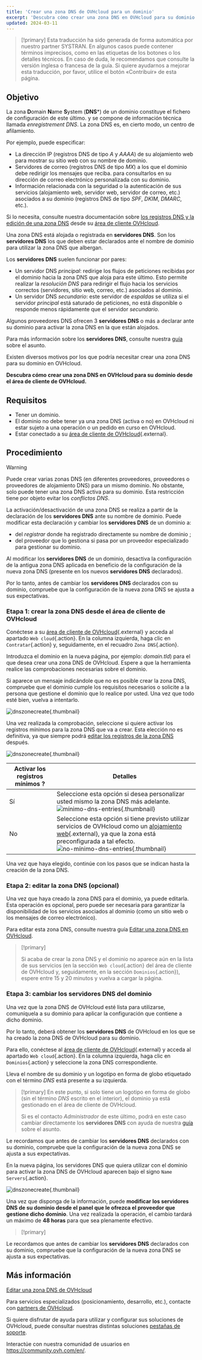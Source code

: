 ```yaml
---
title: 'Crear una zona DNS de OVHcloud para un dominio'
excerpt: 'Descubra cómo crear una zona DNS en OVHcloud para su dominio desde el área de cliente'
updated: 2024-03-11
---
```


> [!primary]
> Esta traducción ha sido generada de forma automática por nuestro partner SYSTRAN. En algunos casos puede contener términos imprecisos, como en las etiquetas de los botones o los detalles técnicos. En caso de duda, le recomendamos que consulte la versión inglesa o francesa de la guía. Si quiere ayudarnos a mejorar esta traducción, por favor, utilice el botón «Contribuir» de esta página.
>

## Objetivo

La zona **D**omain **N**ame **S**ystem (**DNS***) de un dominio constituye el fichero de configuración de este último. y se compone de información técnica llamada *enregistrement DNS*. La zona DNS es, en cierto modo, un centro de afilamiento.

Por ejemplo, puede especificar:

- La dirección IP (registros DNS de tipo *A* y *AAAA*) de su alojamiento web para mostrar su sitio web con su nombre de dominio.
- Servidores de correo (registros DNS de tipo *MX*) a los que el dominio debe redirigir los mensajes que reciba. para consultarlos en su dirección de correo electrónico personalizada con su dominio.
- Información relacionada con la seguridad o la autenticación de sus servicios (alojamiento web, servidor web, servidor de correo, etc.) asociados a su dominio (registros DNS de tipo *SPF*, *DKIM*, *DMARC*, etc.).

Si lo necesita, consulte nuestra documentación sobre [los registros DNS y la edición de una zona DNS](/pages/web_cloud/domains/dns_zone_edit) desde su [área de cliente OVHcloud](/links//manager).

Una zona DNS está alojada o registrada en **servidores DNS**. Son los **servidores DNS** los que deben estar declarados ante el nombre de dominio para utilizar la zona DNS que albergan. 

Los **servidores DNS** suelen funcionar por pares:

- Un servidor DNS *principal*: redirige los flujos de peticiones recibidas por el dominio hacia la zona DNS que aloja para este último. Esto permite realizar la *resolución DNS* para redirigir el flujo hacia los servicios correctos (servidores, sitio web, correo, etc.) asociados al dominio.
- Un servidor DNS *secundario*: este servidor de *espaldas* se utiliza si el servidor *principal* está saturado de peticiones, no está disponible o responde menos rápidamente que el servidor *secundario*.

Algunos proveedores DNS ofrecen 3 **servidores DNS** o más a declarar ante su dominio para activar la zona DNS en la que están alojados.

Para más información sobre los **servidores DNS**, consulte nuestra [guía](/pages/web_cloud/domains/dns_server_general_information) sobre el asunto.

Existen diversos motivos por los que podría necesitar crear una zona DNS para su dominio en OVHcloud.

**Descubra cómo crear una zona DNS en OVHcloud para su dominio desde el área de cliente de OVHcloud.**

## Requisitos

- Tener un dominio.
- El dominio no debe tener ya una zona DNS (activa o no) en OVHcloud ni estar sujeto a una operación o un pedido en curso en OVHcloud.
- Estar conectado a su [área de cliente de OVHcloud](/links//manager){.external}.

## Procedimiento

> [!warning]
>
> Puede crear varias zonas DNS (en diferentes proveedores, proveedores o proveedores de alojamiento DNS) para un mismo dominio. No obstante, solo puede tener una zona DNS activa para su dominio. Esta restricción tiene por objeto evitar los *conflictos DNS*.
>
> La activación/desactivación de una zona DNS se realiza a partir de la declaración de los **servidores DNS** ante su nombre de dominio. Puede modificar esta declaración y cambiar los **servidores DNS** de un dominio a: 
>
> - del *registrar* donde ha registrado directamente su nombre de dominio ;
> - del proveedor que lo gestiona si pasa por un proveedor especializado para gestionar su dominio.
>
> Al modificar los **servidores DNS** de un dominio, desactiva la configuración de la antigua zona DNS aplicada en beneficio de la configuración de la nueva zona DNS (presente en los nuevos **servidores DNS** declarados).
>
> Por lo tanto, antes de cambiar los **servidores DNS** declarados con su dominio, compruebe que la configuración de la nueva zona DNS se ajusta a sus expectativas.
>

### Etapa 1: crear la zona DNS desde el área de cliente de OVHcloud

Conéctese a su [área de cliente de OVHcloud](/links//manager){.external} y acceda al apartado `Web cloud`{.action}. En la columna izquierda, haga clic en `Contratar`{.action} y, seguidamente, en el recuadro `Zona DNS`{.action}.

Introduzca el dominio en la nueva página, por ejemplo: *domain.tld*) para el que desea crear una zona DNS de OVHcloud. Espere a que la herramienta realice las comprobaciones necesarias sobre el dominio.

Si aparece un mensaje indicándole que no es posible crear la zona DNS, compruebe que el dominio cumple los requisitos necesarios o solicite a la persona que gestione el dominio que lo realice por usted. Una vez que todo esté bien, vuelva a intentarlo.

![dnszonecreate](images/adding-a-dns-zone.png){.thumbnail}

Una vez realizada la comprobación, seleccione si quiere activar los registros mínimos para la zona DNS que va a crear. Esta elección no es definitiva, ya que siempre podrá [editar los registros de la zona DNS](/pages/web_cloud/domains/dns_zone_edit) después.

![dnszonecreate](images/adding-a-dns-zone-step-2.png){.thumbnail}

|Activar los registros mínimos ?|Detalles|
|---|---|
|Sí|Seleccione esta opción si desea personalizar usted mismo la zona DNS más adelante.</br>![mínimo-dns-entries](images/dashboard-minimal-entries.png){.thumbnail}|
|No|Seleccione esta opción si tiene previsto utilizar servicios de OVHcloud como un [alojamiento web](https://www.ovhcloud.com/es/web-hosting/){.external}, ya que la zona está preconfigurada a tal efecto.</br>![no-mínimo-dns-entries](images/dashboard-ovh-full-entries.png){.thumbnail}|

Una vez que haya elegido, continúe con los pasos que se indican hasta la creación de la zona DNS.

### Etapa 2: editar la zona DNS (opcional)

Una vez que haya creado la zona DNS para el dominio, ya puede editarla. Esta operación es opcional, pero puede ser necesaria para garantizar la disponibilidad de los servicios asociados al dominio (como un sitio web o los mensajes de correo electrónico).

Para editar esta zona DNS, consulte nuestra guía [Editar una zona DNS en OVHcloud](/pages/web_cloud/domains/dns_zone_edit).

> [!primary]
>
> Si acaba de crear la zona DNS y el dominio no aparece aún en la lista de sus servicios (en la sección `Web cloud`{.action} del área de cliente de OVHcloud y, seguidamente, en la sección `Dominios`{.action}), espere entre 15 y 20 minutos y vuelva a cargar la página.
>

### Etapa 3: cambiar los servidores DNS del dominio

Una vez que la zona DNS de OVHcloud esté lista para utilizarse, comuníquela a su dominio para aplicar la configuración que contiene a dicho dominio. 

Por lo tanto, deberá obtener los **servidores DNS** de OVHcloud en los que se ha creado la zona DNS de OVHcloud para su dominio.

Para ello, conéctese al [área de cliente de OVHcloud](/links//manager){.external} y acceda al apartado `Web cloud`{.action}. En la columna izquierda, haga clic en `Dominios`{.action} y seleccione la zona DNS correspondiente. 

Lleva el nombre de su dominio y un logotipo en forma de globo etiquetado con el término *DNS* está presente a su izquierda. 

> [!primary]
> En este punto, si solo tiene un logotipo en forma de globo (sin el término *DNS* escrito en el interior), el dominio ya está gestionado en el área de cliente de OVHcloud. 
>
> Si es el contacto *Administrador* de este último, podrá en este caso cambiar directamente los **servidores DNS** con ayuda de nuestra [guía](/pages/web_cloud/domains/dns_server_general_information) sobre el asunto.
>
Le recordamos que antes de cambiar los **servidores DNS** declarados con su dominio, compruebe que la configuración de la nueva zona DNS se ajusta a sus expectativas.
>

En la nueva página, los servidores DNS que quiera utilizar con el dominio para activar la zona DNS de OVHcloud aparecen bajo el signo `Name Servers`{.action}.

![dnszonecreate](images/name-servers.png){.thumbnail}

Una vez que disponga de la información, puede **modificar los servidores DNS de su dominio desde el panel que le ofrezca el proveedor que gestione dicho dominio**. Una vez realizada la operación, el cambio tardará un máximo de **48 horas** para que sea plenamente efectivo.

> [!primary]
>
Le recordamos que antes de cambiar los **servidores DNS** declarados con su dominio, compruebe que la configuración de la nueva zona DNS se ajusta a sus expectativas.
>

## Más información

[Editar una zona DNS de OVHcloud](/pages/web_cloud/domains/dns_zone_edit)

Para servicios especializados (posicionamiento, desarrollo, etc.), contacte con [partners de OVHcloud](https://partner.ovhcloud.com/es/directory/).

Si quiere disfrutar de ayuda para utilizar y configurar sus soluciones de OVHcloud, puede consultar nuestras distintas soluciones [pestañas de soporte](/links//support).

Interactúe con nuestra comunidad de usuarios en <https://community.ovh.com/en/>.